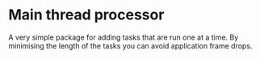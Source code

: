 # Main thread processor
A very simple package for adding tasks that are run one at a time. By minimising the length of the tasks you can avoid application frame drops.